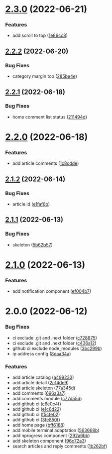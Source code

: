 # [2.3.0](https://github.com/wujihua118/blog-website/compare/v2.2.2...v2.3.0) (2022-06-21)


### Features

* add scroll to top ([1e86cc8](https://github.com/wujihua118/blog-website/commit/1e86cc8159f7b44b010375502ed66c564c7f33f2))

## [2.2.2](https://github.com/wujihua118/blog-website/compare/v2.2.1...v2.2.2) (2022-06-20)


### Bug Fixes

* category margin top ([285be4e](https://github.com/wujihua118/blog-website/commit/285be4ece5d2ac77f71077f73d748cd6f6a98ae4))

## [2.2.1](https://github.com/wujihua118/blog-website/compare/v2.2.0...v2.2.1) (2022-06-18)


### Bug Fixes

* home comment list status ([211494d](https://github.com/wujihua118/blog-website/commit/211494dd8863ef942da7c0dc8170552eca08c6e4))

# [2.2.0](https://github.com/wujihua118/blog-website/compare/v2.1.2...v2.2.0) (2022-06-18)


### Features

* add article comments ([1c8cdde](https://github.com/wujihua118/blog-website/commit/1c8cdde8efafdc545139288f0329197facb133b1))

## [2.1.2](https://github.com/wujihua118/blog-website/compare/v2.1.1...v2.1.2) (2022-06-14)


### Bug Fixes

* article id ([e1faf6b](https://github.com/wujihua118/blog-website/commit/e1faf6bf4226d6527f0c7189f06d020832f6c1ea))

## [2.1.1](https://github.com/wujihua118/blog-website/compare/v2.1.0...v2.1.1) (2022-06-13)


### Bug Fixes

* skeleton ([5b62b57](https://github.com/wujihua118/blog-website/commit/5b62b579ab08e0856848c5f8cb4e3415de85f971))

# [2.1.0](https://github.com/wujihua118/blog-website/compare/v2.0.0...v2.1.0) (2022-06-13)


### Features

* add notification component ([ef004b7](https://github.com/wujihua118/blog-website/commit/ef004b7f60f4391859d9940c96b354920647fe6a))

# 2.0.0 (2022-06-12)


### Bug Fixes

* ci exclude .git and .next folder ([c728875](https://github.com/wujihua118/blog-website/commit/c7288754669ddada4157858e4804782063236aee))
* ci exclude .git and .next folder ([c436a12](https://github.com/wujihua118/blog-website/commit/c436a1288efe4eccbb74e34f91d57cf07f5dbbcd))
* github ci exclude node_modules ([3bc299b](https://github.com/wujihua118/blog-website/commit/3bc299b6d67b4ce4de7604b4521bbf5ee1111fc7))
* ip address config ([8daa34a](https://github.com/wujihua118/blog-website/commit/8daa34a18dea8d45fa30a4a190cc3b18bbb21091))


### Features

* add article catalog ([a499233](https://github.com/wujihua118/blog-website/commit/a499233ce7eee82fb0f8deeaffc3c39665c00057))
* add article detail ([2c14de9](https://github.com/wujihua118/blog-website/commit/2c14de946bdee3dc51778bb6f5a21c1ed8e35288))
* add article skeleton ([77a345d](https://github.com/wujihua118/blog-website/commit/77a345d44e3e634b68b8401722c89ae359dd0869))
* add comments ([696a3a7](https://github.com/wujihua118/blog-website/commit/696a3a704c9a9048d8b0da013245269975431f85))
* add comments module ([c77d55d](https://github.com/wujihua118/blog-website/commit/c77d55db82588c1124066edcf6166f0c7883103e))
* add github ci ([c6e0c4f](https://github.com/wujihua118/blog-website/commit/c6e0c4f8c487f2d90a0c55eaa3ecdd00a3496b71))
* add github ci ([e1c6d22](https://github.com/wujihua118/blog-website/commit/e1c6d22c71ec6b257f1d03cec07e7ffb9c8afa34))
* add github ci ([f5cfe02](https://github.com/wujihua118/blog-website/commit/f5cfe02fe12afd6ab30c440696ca3c28382cf77d))
* add github ci ([3fe850f](https://github.com/wujihua118/blog-website/commit/3fe850f089f59f987e6ec677bd96cfbcbd98372c))
* add home page ([bff6188](https://github.com/wujihua118/blog-website/commit/bff6188da41a1daa03e0c5bb96263f42e7e732c4))
* add mobile terminal adaptation ([563668b](https://github.com/wujihua118/blog-website/commit/563668b7d09fbbe83a53a35d7e6d23377e941975))
* add nprogress component ([292a6bb](https://github.com/wujihua118/blog-website/commit/292a6bbde7d7130ae19c81751a6cf9dbb807c91c))
* add skeleton component ([96c72a3](https://github.com/wujihua118/blog-website/commit/96c72a3534024a5c5412a87e7476f871f9bbde8b))
* search articles and reply comments ([1b262bf](https://github.com/wujihua118/blog-website/commit/1b262bfb22f80f34f47baa10b3a2e12ebaaf62d4))
